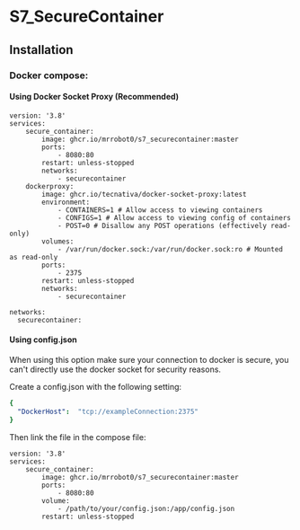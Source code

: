 # S7_SecureContainer

## Installation

### Docker compose:
#### Using Docker Socket Proxy (Recommended)
```docker
version: '3.8'
services:
    secure_container:
        image: ghcr.io/mrrobot0/s7_securecontainer:master
        ports:
            - 8080:80
        restart: unless-stopped
        networks:
            - securecontainer
    dockerproxy:
        image: ghcr.io/tecnativa/docker-socket-proxy:latest
        environment:
            - CONTAINERS=1 # Allow access to viewing containers
            - CONFIGS=1 # Allow access to viewing config of containers
            - POST=0 # Disallow any POST operations (effectively read-only)
        volumes:
            - /var/run/docker.sock:/var/run/docker.sock:ro # Mounted as read-only
        ports:
            - 2375
        restart: unless-stopped
        networks:
            - securecontainer

networks:
  securecontainer:
```

#### Using config.json
When using this option make sure your connection to docker is secure, you can't directly use the docker socket for security reasons.

Create a config.json with the following setting:
```yaml
{
  "DockerHost":  "tcp://exampleConnection:2375"
}
```
Then link the file in the compose file:
```docker
version: '3.8'
services:
    secure_container:
        image: ghcr.io/mrrobot0/s7_securecontainer:master
        ports:
            - 8080:80
        volume:
            - /path/to/your/config.json:/app/config.json
        restart: unless-stopped
```